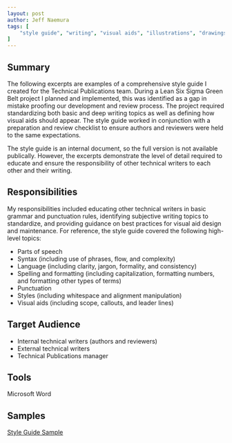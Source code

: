 ```yaml
---
layout: post
author: Jeff Naemura
tags: [
    "style guide", "writing", "visual aids", "illustrations", "drawings", "images", "microsoft", "word"
]
---
```


## Summary

The following excerpts are examples of a comprehensive style guide I created for the Technical Publications team. During a Lean Six Sigma Green Belt project I planned and implemented, this was identified as a gap in mistake proofing our development and review process. The project required standardizing both basic and deep writing topics as well as defining how visual aids should appear. The style guide worked in conjunction with a preparation and review checklist to ensure authors and reviewers were held to the same expectations.

The style guide is an internal document, so the full version is not available publically. However, the excerpts demonstrate the level of detail required to educate and ensure the responsibility of other technical writers to each other and their writing.

## Responsibilities

My responsibilities included educating other technical writers in basic grammar and punctuation rules, identifying subjective writing topics to standardize, and providing guidance on best practices for visual aid design and maintenance. For reference, the style guide covered the following high-level topics:
* Parts of speech
* Syntax (including use of phrases, flow, and complexity)
* Language (including clarity, jargon, formality, and consistency)
* Spelling and formatting (including capitalization, formatting numbers, and formatting other types of terms)
* Punctuation
* Styles (including whitespace and alignment manipulation)
* Visual aids (including scope, callouts, and leader lines)

## Target Audience

* Internal technical writers (authors and reviewers)
* External technical writers
* Technical Publications manager

## Tools

Microsoft Word

## Samples

[Style Guide Sample](../images/style_guide_redacted.pdf)
